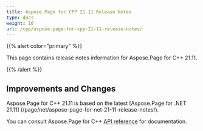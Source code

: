 ```yaml
---
title: Aspose.Page for CPP 21.11 Release Notes
type: docs
weight: 10
url: /cpp/aspose-page-for-cpp-21-11-release-notes/
---
```


{{% alert color="primary" %}}

This page contains release notes information for Aspose.Page for C++ 21.11.

{{% /alert %}}
## **Improvements and Changes**
Aspose.Page for C++ 21.11 is based on the latest [Aspose.Page for .NET 21.11] (/page/net/aspose-page-for-net-21-11-release-notes/).

You can consult Aspose.Page for C++ [API reference](https://apireference.aspose.com/cpp/page/) for documentation.
